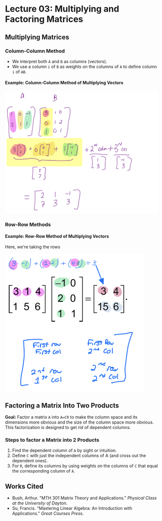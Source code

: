 # Lecture 03: Multiplying and Factoring Matrices

## Multiplying Matrices

### Column-Column Method

* We interpret both `A` and `B` as columns \(vectors\).
* We use a column `i` of `B` as weights on the columns of `A` to define column `i` of `AB`.

#### Example: Column-Column Method of Multiplying Vectors

![First example of multiplying vectors in Dr. Bush&apos;s Course.](../../.gitbook/assets/image%20%28543%29.png)

### Row-Row Methods

#### Example: Row-Row Method of Multiplying Vectors

Here, we're taking the rows 



![Example from Su p.51. Annotated by me.](../../.gitbook/assets/image%20%28544%29.png)

## Factoring a Matrix Into Two Products

**Goal:** Factor a matrix `A` into `A=CR` to make the column space and its dimensions more obvious and the size of the column space more obvious. This factorization is designed to get rid of dependent columns.

### Steps to factor a Matrix into 2 Products

1. Find the dependent column of `A` by sight or intuition.
2. Define `C` with just the independent columns of A \(and cross out the dependent ones\).
3. For `R`, define its columns by using weights on the columns of `C` that equal the corresponding column of `A`.



## Works Cited

* Bush, Arthur. "MTH 301 Matrix Theory and Applications." _Physical Class at the University of Dayton._
* Su, Francis. "Mastering Linear Algebra: An Introduction with Applications." _Great Courses Press._

